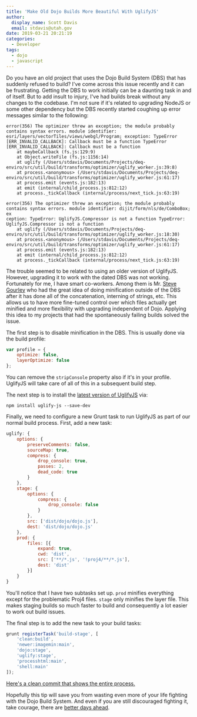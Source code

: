 ```yaml
---
title: 'Make Old Dojo Builds More Beautiful With UglifyJS'
author:
  display_name: Scott Davis
  email: stdavis@utah.gov
date: 2019-03-21 20:21:19
categories:
  - Developer
tags:
  - dojo
  - javascript
---
```


Do you have an old project that uses the Dojo Build System (DBS) that has suddenly refused to build? I've come across this issue recently and it can be frustrating. Getting the DBS to work initially can be a daunting task in and of itself. But to add insult to injury, I've had builds break without any changes to the codebase. I'm not sure if it's related to upgrading NodeJS or some other dependency but the DBS recently started coughing up error messages similar to the following:

```
error(356) The optimizer threw an exception; the module probably contains syntax errors. module identifier: esri/layers/vectorTiles/views/webgl/Program; exception: TypeError [ERR_INVALID_CALLBACK]: Callback must be a function TypeError [ERR_INVALID_CALLBACK]: Callback must be a function
    at maybeCallback (fs.js:129:9)
    at Object.writeFile (fs.js:1156:14)
    at uglify (/Users/stdavis/Documents/Projects/deq-enviro/src/util/build/transforms/optimizer/uglify_worker.js:39:8)
    at process.<anonymous> (/Users/stdavis/Documents/Projects/deq-enviro/src/util/build/transforms/optimizer/uglify_worker.js:61:17)
    at process.emit (events.js:182:13)
    at emit (internal/child_process.js:812:12)
    at process._tickCallback (internal/process/next_tick.js:63:19)
```

```
error(356) The optimizer threw an exception; the module probably contains syntax errors. module identifier: dijit/form/nls/de/ComboBox; ex
ception: TypeError: UglifyJS.Compressor is not a function TypeError: UglifyJS.Compressor is not a function
    at uglify (/Users/stdavis/Documents/Projects/deq-enviro/src/util/build/transforms/optimizer/uglify_worker.js:18:30)
    at process.<anonymous> (/Users/stdavis/Documents/Projects/deq-enviro/src/util/build/transforms/optimizer/uglify_worker.js:61:17)
    at process.emit (events.js:182:13)
    at emit (internal/child_process.js:812:12)
    at process._tickCallback (internal/process/next_tick.js:63:19)
```

The trouble seemed to be related to using an older version of UglifyJS. However, upgrading it to work with the dated DBS was not working. Fortunately for me, I have smart co-workers. Among them is Mr. [Steve Gourley](https://twitter.com/steveagrc) who had the great idea of doing minification outside of the DBS after it has done all of the concatenation, interning of strings, etc. This allows us to have more fine-tuned control over which files actually get minified and more flexibility with upgrading independent of Dojo. Applying this idea to my projects that had the spontaneously failing builds solved the issue.

The first step is to disable minification in the DBS. This is usually done via the build profile:
```js
var profile = {
    optimize: false,
    layerOptimize: false
};
```

You can remove the `stripConsole` property also if it's in your profile. UglifyJS will take care of all of this in a subsequent build step.

The next step is to install the [latest version of UglifyJS](https://www.npmjs.com/package/uglify-js) via:
```
npm install uglify-js --save-dev
```

Finally, we need to configure a new Grunt task to run UglifyJS as part of our normal build process. First, add a new task:

```js
uglify: {
    options: {
        preserveComments: false,
        sourceMap: true,
        compress: {
            drop_console: true,
            passes: 2,
            dead_code: true
        }
    },
    stage: {
        options: {
            compress: {
                drop_console: false
            }
        },
        src: ['dist/dojo/dojo.js'],
        dest: 'dist/dojo/dojo.js'
    },
    prod: {
        files: [{
            expand: true,
            cwd: 'dist',
            src: ['**/*.js', '!proj4/**/*.js'],
            dest: 'dist'
        }]
    }
}
```

You'll notice that I have two subtasks set up. `prod` minifies everything except for the problematic Proj4 files. `stage` only minifies the layer file. This makes staging builds so much faster to build and consequently a lot easier to work out build issues.

The final step is to add the new task to your build tasks:
```js
grunt registerTask('build-stage', [
    'clean:build',
    'newer:imagemin:main',
    'dojo:stage',
    'uglify:stage',
    'processhtml:main',
    'shell:main'
]);
```

[Here's a clean commit that shows the entire process.](https://github.com/agrc/deq-enviro/commit/1b55a487da4ecb898f04aef13fc50fb4db13e749)

Hopefully this tip will save you from wasting even more of your life fighting with the Dojo Build System. And even if you are still discouraged fighting it, take courage, there are [better days ahead](https://github.com/agrc/atlas/blob/160ba7c8133fd438c31e2fbe0a2c93bbc24be3ce/package.json#L24).
